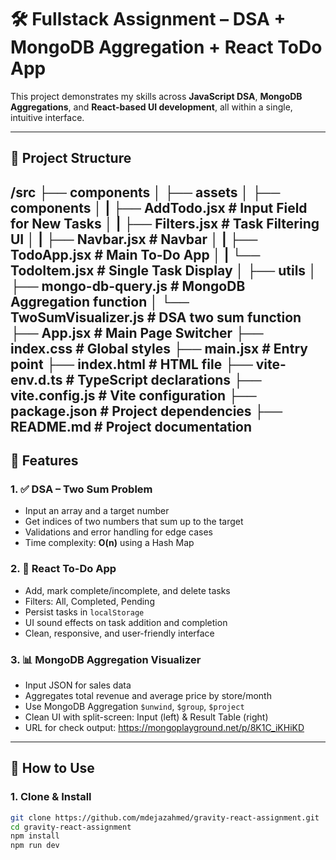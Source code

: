 # 🛠️ Fullstack Assignment – DSA + MongoDB Aggregation + React ToDo App

This project demonstrates my skills across **JavaScript DSA**, **MongoDB Aggregations**, and **React-based UI development**, all within a single, intuitive interface.

---

## 📁 Project Structure

/src
├── components
│ ├── assets
│ ├── components
│ |     ├── AddTodo.jsx # Input Field for New Tasks
│ |     ├── Filters.jsx # Task Filtering UI
│ |     ├── Navbar.jsx # Navbar
│ |     ├── TodoApp.jsx # Main To-Do App
│ |     └── TodoItem.jsx # Single Task Display
│ ├── utils
│      ├── mongo-db-query.js # MongoDB Aggregation function
│      └── TwoSumVisualizer.js # DSA two sum function
├── App.jsx # Main Page Switcher
├── index.css # Global styles
├── main.jsx # Entry point
├── index.html # HTML file
├── vite-env.d.ts # TypeScript declarations
├── vite.config.js # Vite configuration
├── package.json # Project dependencies
├── README.md # Project documentation
---

## 🚀 Features

### 1. ✅ **DSA – Two Sum Problem**
- Input an array and a target number
- Get indices of two numbers that sum up to the target
- Validations and error handling for edge cases
- Time complexity: **O(n)** using a Hash Map

### 2. 📝 **React To-Do App**
- Add, mark complete/incomplete, and delete tasks
- Filters: All, Completed, Pending
- Persist tasks in `localStorage`
- UI sound effects on task addition and completion
- Clean, responsive, and user-friendly interface

### 3. 📊 **MongoDB Aggregation Visualizer**
- Input JSON for sales data
- Aggregates total revenue and average price by store/month
- Use MongoDB Aggregation `$unwind`, `$group`, `$project`
- Clean UI with split-screen: Input (left) & Result Table (right)
- URL for check output: https://mongoplayground.net/p/8K1C_iKHiKD

---

## 🧪 How to Use

### 1. Clone & Install
```bash
git clone https://github.com/mdejazahmed/gravity-react-assignment.git
cd gravity-react-assignment
npm install
npm run dev
